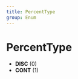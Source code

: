 ```yaml
---
title: PercentType
group: Enum
---
```


# PercentType<a name="enum-percenttype"></a>


- **DISC** (0)
- **CONT** (1)
